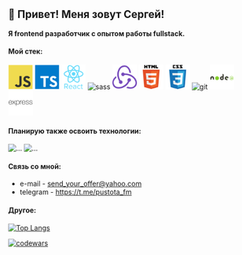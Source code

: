 ## :wave: Привет! Меня зовут Сергей!

 **Я frontend разработчик с опытом работы fullstack.**

#### Мой стек: 
<img src="https://raw.githubusercontent.com/devicons/devicon/master/icons/javascript/javascript-original.svg" width="50" alt="JS"/> <img src="https://raw.githubusercontent.com/devicons/devicon/master/icons/typescript/typescript-original.svg" width="50" alt="tc"/> <img src="https://raw.githubusercontent.com/devicons/devicon/master/icons/react/react-original-wordmark.svg" width="50" alt="react"/>  <img src="https://sass-lang.com/assets/img/logos/logo-b6e1ef6e.svg" width="50" alt="sass"/> <img src="https://raw.githubusercontent.com/devicons/devicon/master/icons/redux/redux-original.svg" width="50" alt="redux"/> <img src="https://raw.githubusercontent.com/devicons/devicon/master/icons/html5/html5-original-wordmark.svg" width="50" alt="HTML"/> <img src="https://raw.githubusercontent.com/devicons/devicon/master/icons/css3/css3-original-wordmark.svg" width="50" alt="CSS"/> <img src="https://camo.githubusercontent.com/fbfcb9e3dc648adc93bef37c718db16c52f617ad055a26de6dc3c21865c3321d/68747470733a2f2f7777772e766563746f726c6f676f2e7a6f6e652f6c6f676f732f6769742d73636d2f6769742d73636d2d69636f6e2e737667" width="50" alt="git"/> <img src="https://raw.githubusercontent.com/devicons/devicon/master/icons/nodejs/nodejs-original-wordmark.svg" width="50" alt="nodejs"/> <img src="https://raw.githubusercontent.com/devicons/devicon/master/icons/express/express-original-wordmark.svg" width="50" alt="express"/>

#### Планирую также освоить технологии:

<img src="https://i.pinimg.com/originals/9d/fb/da/9dfbdaa5df3a6a9bc61fe84d058918bb.png" width="120" alt="..."/> <img src="https://miro.medium.com/max/1024/1*PeOMGrlVHERogA8T6mBDhg.jpeg" width="90" alt="..."/> 

#### Связь со мной:
- e-mail - send_your_offer@yahoo.com
- telegram - https://t.me/pustota_fm



#### Другое: 

[![Top Langs](https://github-readme-stats.vercel.app/api/top-langs/?username=makinwd)](https://github.com/anuraghazra/github-readme-stats)

[![codewars](https://www.codewars.com/users/makinwd/badges/micro)](https://www.codewars.com/users/makinwd) 
